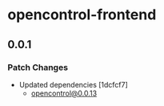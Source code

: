 # opencontrol-frontend

## 0.0.1

### Patch Changes

- Updated dependencies [1dcfcf7]
  - opencontrol@0.0.13
